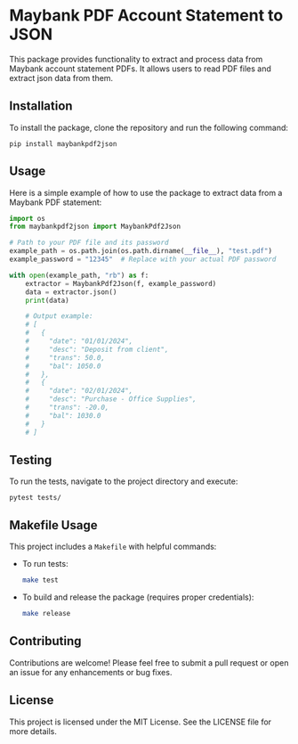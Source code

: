 # Maybank PDF Account Statement to JSON

This package provides functionality to extract and process data from Maybank account statement PDFs. It allows users to read PDF files and extract json data from them.

## Installation

To install the package, clone the repository and run the following command:

```
pip install maybankpdf2json
```

## Usage

Here is a simple example of how to use the package to extract data from a Maybank PDF statement:

```python
import os
from maybankpdf2json import MaybankPdf2Json

# Path to your PDF file and its password
example_path = os.path.join(os.path.dirname(__file__), "test.pdf")
example_password = "12345"  # Replace with your actual PDF password

with open(example_path, "rb") as f:
    extractor = MaybankPdf2Json(f, example_password)
    data = extractor.json()
    print(data)

    # Output example:
    # [
    #   {
    #     "date": "01/01/2024",
    #     "desc": "Deposit from client",
    #     "trans": 50.0,
    #     "bal": 1050.0
    #   },
    #   {
    #     "date": "02/01/2024",
    #     "desc": "Purchase - Office Supplies",
    #     "trans": -20.0,
    #     "bal": 1030.0
    #   }
    # ]
```

## Testing

To run the tests, navigate to the project directory and execute:

```
pytest tests/
```

## Makefile Usage

This project includes a `Makefile` with helpful commands:

- To run tests:
  ```sh
  make test
  ```
- To build and release the package (requires proper credentials):
  ```sh
  make release
  ```

## Contributing

Contributions are welcome! Please feel free to submit a pull request or open an issue for any enhancements or bug fixes.

## License

This project is licensed under the MIT License. See the LICENSE file for more details.
